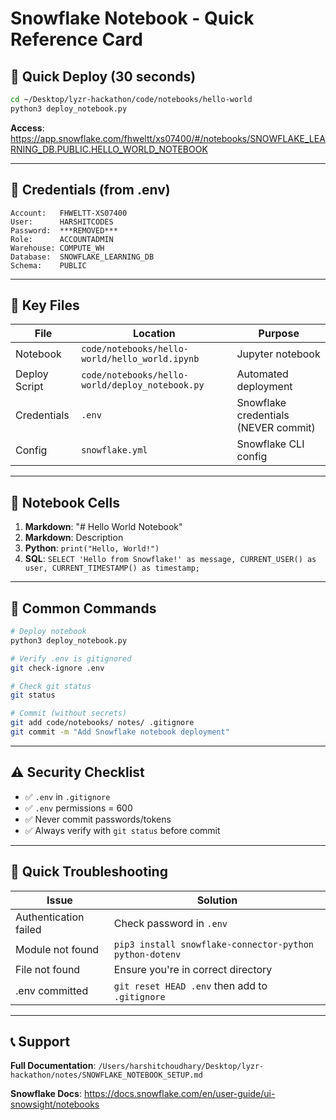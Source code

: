 # Snowflake Notebook - Quick Reference Card

## 🚀 Quick Deploy (30 seconds)

```bash
cd ~/Desktop/lyzr-hackathon/code/notebooks/hello-world
python3 deploy_notebook.py
```

**Access**: https://app.snowflake.com/fhweltt/xs07400/#/notebooks/SNOWFLAKE_LEARNING_DB.PUBLIC.HELLO_WORLD_NOTEBOOK

---

## 🔐 Credentials (from .env)

```
Account:   FHWELTT-XS07400
User:      HARSHITCODES
Password:  ***REMOVED***
Role:      ACCOUNTADMIN
Warehouse: COMPUTE_WH
Database:  SNOWFLAKE_LEARNING_DB
Schema:    PUBLIC
```

---

## 📂 Key Files

| File | Location | Purpose |
|------|----------|---------|
| Notebook | `code/notebooks/hello-world/hello_world.ipynb` | Jupyter notebook |
| Deploy Script | `code/notebooks/hello-world/deploy_notebook.py` | Automated deployment |
| Credentials | `.env` | Snowflake credentials (NEVER commit) |
| Config | `snowflake.yml` | Snowflake CLI config |

---

## 📓 Notebook Cells

1. **Markdown**: "# Hello World Notebook"
2. **Markdown**: Description
3. **Python**: `print("Hello, World!")`
4. **SQL**: `SELECT 'Hello from Snowflake!' as message, CURRENT_USER() as user, CURRENT_TIMESTAMP() as timestamp;`

---

## 🔧 Common Commands

```bash
# Deploy notebook
python3 deploy_notebook.py

# Verify .env is gitignored
git check-ignore .env

# Check git status
git status

# Commit (without secrets)
git add code/notebooks/ notes/ .gitignore
git commit -m "Add Snowflake notebook deployment"
```

---

## ⚠️ Security Checklist

- ✅ `.env` in `.gitignore`
- ✅ `.env` permissions = 600
- ✅ Never commit passwords/tokens
- ✅ Always verify with `git status` before commit

---

## 🐛 Quick Troubleshooting

| Issue | Solution |
|-------|----------|
| Authentication failed | Check password in `.env` |
| Module not found | `pip3 install snowflake-connector-python python-dotenv` |
| File not found | Ensure you're in correct directory |
| .env committed | `git reset HEAD .env` then add to `.gitignore` |

---

## 📞 Support

**Full Documentation**: `/Users/harshitchoudhary/Desktop/lyzr-hackathon/notes/SNOWFLAKE_NOTEBOOK_SETUP.md`

**Snowflake Docs**: https://docs.snowflake.com/en/user-guide/ui-snowsight/notebooks
